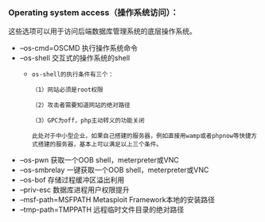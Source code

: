 ### Operating system access（操作系统访问）：

这些选项可以用于访问后端数据库管理系统的底层操作系统。

* –os-cmd=OSCMD 执行操作系统命令
* –os-shell 交互式的操作系统的shell
  * ```
    os-shell的执行条件有三个：

    （1）网站必须是root权限

    （2）攻击者需要知道网站的绝对路径

    （3）GPC为off，php主动转义的功能关闭

    此处对于中小型企业，如果自己搭建的服务器，例如直接用wamp或者phpnow等快捷方式搭建的服务器，基本上可以满足以上三个条件。
    ```
* –os-pwn 获取一个OOB shell，meterpreter或VNC
* –os-smbrelay 一键获取一个OOB shell，meterpreter或VNC
* –os-bof 存储过程缓冲区溢出利用
* –priv-esc 数据库进程用户权限提升
* –msf-path=MSFPATH Metasploit Framework本地的安装路径
* –tmp-path=TMPPATH 远程临时文件目录的绝对路径



